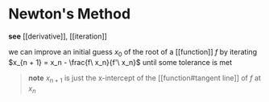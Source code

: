 # Newton's Method

**see** [[derivative]], [[iteration]]

we can improve an initial guess $x_0$ of the root of a [[function]] $f$ by iterating $x_{n + 1} = x_n - \frac{f\ x_n}{f'\ x_n}$ until some tolerance is met

> **note** $x_{n + 1}$ is just the x-intercept of the [[function#tangent line]] of $f$ at $x_n$
